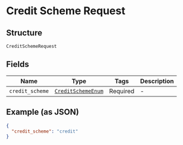
# Credit Scheme Request

## Structure

`CreditSchemeRequest`

## Fields

| Name | Type | Tags | Description |
|  --- | --- | --- | --- |
| `credit_scheme` | [`CreditSchemeEnum`](../../doc/models/credit-scheme-enum.md) | Required | - |

## Example (as JSON)

```json
{
  "credit_scheme": "credit"
}
```


